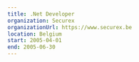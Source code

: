 ```yaml
---
title: .Net Developer
organization: Securex
organizationUrl: https://www.securex.be
location: Belgium
start: 2005-04-01
end: 2005-06-30
---
```

